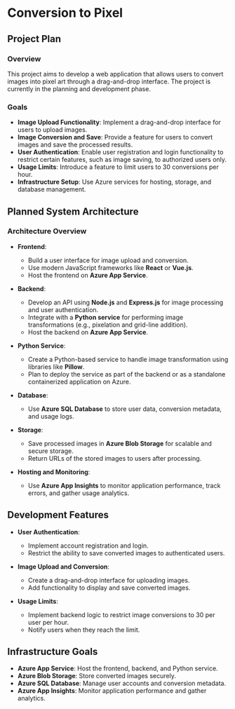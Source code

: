 # Conversion to Pixel

## Project Plan

### Overview
This project aims to develop a web application that allows users to convert images into pixel art through a drag-and-drop interface. The project is currently in the planning and development phase.

### Goals
- **Image Upload Functionality**: Implement a drag-and-drop interface for users to upload images.
- **Image Conversion and Save**: Provide a feature for users to convert images and save the processed results.
- **User Authentication**: Enable user registration and login functionality to restrict certain features, such as image saving, to authorized users only.
- **Usage Limits**: Introduce a feature to limit users to 30 conversions per hour.
- **Infrastructure Setup**: Use Azure services for hosting, storage, and database management.

## Planned System Architecture

### Architecture Overview

- **Frontend**:  
  - Build a user interface for image upload and conversion.  
  - Use modern JavaScript frameworks like **React** or **Vue.js**.  
  - Host the frontend on **Azure App Service**.

- **Backend**:  
  - Develop an API using **Node.js** and **Express.js** for image processing and user authentication.  
  - Integrate with a **Python service** for performing image transformations (e.g., pixelation and grid-line addition).  
  - Host the backend on **Azure App Service**.

- **Python Service**:  
  - Create a Python-based service to handle image transformation using libraries like **Pillow**.  
  - Plan to deploy the service as part of the backend or as a standalone containerized application on Azure.

- **Database**:  
  - Use **Azure SQL Database** to store user data, conversion metadata, and usage logs.

- **Storage**:  
  - Save processed images in **Azure Blob Storage** for scalable and secure storage.  
  - Return URLs of the stored images to users after processing.

- **Hosting and Monitoring**:  
  - Use **Azure App Insights** to monitor application performance, track errors, and gather usage analytics.

## Development Features

- **User Authentication**:  
  - Implement account registration and login.  
  - Restrict the ability to save converted images to authenticated users.

- **Image Upload and Conversion**:  
  - Create a drag-and-drop interface for uploading images.  
  - Add functionality to display and save converted images.

- **Usage Limits**:  
  - Implement backend logic to restrict image conversions to 30 per user per hour.  
  - Notify users when they reach the limit.

## Infrastructure Goals

- **Azure App Service**: Host the frontend, backend, and Python service.
- **Azure Blob Storage**: Store converted images securely.
- **Azure SQL Database**: Manage user accounts and conversion metadata.
- **Azure App Insights**: Monitor application performance and gather analytics.
